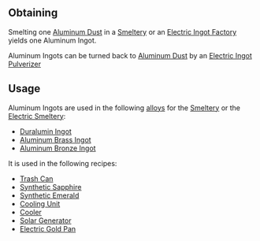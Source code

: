 
## Obtaining
Smelting one [Aluminum Dust](https://github.com/Slimefun/Slimefun4/wiki/Aluminum-Dust) in a [Smeltery](https://github.com/Slimefun/Slimefun4/wiki/Smeltery) or an [Electric Ingot Factory](https://github.com/Slimefun/Slimefun4/wiki/Electric-Ingot-Factory) yields one Aluminum Ingot.<br>

Aluminum Ingots can be turned back to [Aluminum Dust](https://github.com/Slimefun/Slimefun4/wiki/Aluminum-Dust) by an [Electric Ingot Pulverizer](https://github.com/Slimefun/Slimefun4/wiki/Electric-Ingot-Pulverizer)

## Usage
Aluminum Ingots are used in the following [alloys](https://github.com/Slimefun/Slimefun4/wiki/Ingots#Alloys) for the [Smeltery](https://github.com/Slimefun/Slimefun4/wiki/Smeltery) or the [Electric Smeltery](https://github.com/Slimefun/Slimefun4/wiki/Electric-Smeltery):
* [Duralumin Ingot](https://github.com/Slimefun/Slimefun4/wiki/Duralumin-Ingot)
* [Aluminum Brass Ingot](https://github.com/Slimefun/Slimefun4/wiki/Aluminum-Brass-Ingot)
* [Aluminum Bronze Ingot](https://github.com/Slimefun/Slimefun4/wiki/Aluminum-Bronze-Ingot)

It is used in the following recipes:
* [Trash Can](https://github.com/Slimefun/Slimefun4/wiki/Trash-Can)
* [Synthetic Sapphire](https://github.com/Slimefun/Slimefun4/wiki/Synthetic-Sapphire)
* [Synthetic Emerald](https://github.com/Slimefun/Slimefun4/wiki/Synthetic-Emerald)
* [Cooling Unit](https://github.com/Slimefun/Slimefun4/wiki/Technical-Components)
* [Cooler](https://github.com/Slimefun/Slimefun4/wiki/Cooler)
* [Solar Generator](https://github.com/Slimefun/Slimefun4/wiki/Solar-Generator)
* [Electric Gold Pan](https://github.com/Slimefun/Slimefun4/wiki/Electric-Gold-Pan)
